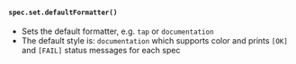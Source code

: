 #### `spec.set.defaultFormatter()`

- Sets the default formatter, e.g. `tap` or `documentation`
- The default style is: `documentation` which supports color and
  prints `[OK]` and `[FAIL]` status messages for each spec

